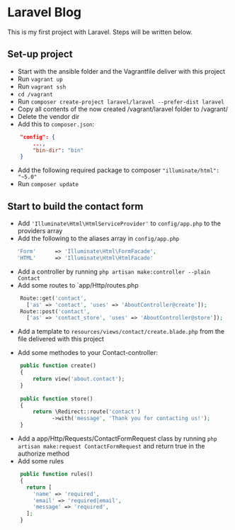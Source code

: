 # Laravel Blog

This is my first project with Laravel. Steps will be written below.

## Set-up project

- Start with the ansible folder and the Vagrantfile deliver with this project
- Run `vagrant up` 
- Run `vagrant ssh`
- `cd /vagrant` 
- Run `composer create-project laravel/laravel --prefer-dist laravel`
- Copy all contents of the now created /vagrant/laravel folder to /vagrant/
- Delete the vendor dir
- Add this to `composer.json`:

```json
    "config": {
        ...,
    	"bin-dir": "bin"
    }
```

- Add the following required package to composer `"illuminate/html": "~5.0"`
- Run `composer update`

## Start to build the contact form

- Add `'Illuminate\Html\HtmlServiceProvider'` to `config/app.php` to the providers array
- Add the following to the aliases array in `config/app.php` 
 
 ```php 
    'Form'      => 'Illuminate\Html\FormFacade',
    'HTML'      => 'Illuminate\Html\HtmlFacade'
 ``` 

- Add a controller by running `php artisan make:controller --plain Contact` 
- Add some routes to `app/Http/routes.php

```php
    Route::get('contact', 
      ['as' => 'contact', 'uses' => 'AboutController@create']);
    Route::post('contact', 
      ['as' => 'contact_store', 'uses' => 'AboutController@store']);
```

- Add a template to `resources/views/contact/create.blade.php` from the file delivered with this project

- Add some methodes to your Contact-controller:

```php
    public function create()
    {
        return view('about.contact');
    }
    
    public function store()
    {
        return \Redirect::route('contact')
              ->with('message', 'Thank you for contacting us!');
    }
```

- Add a app/Http/Requests/ContactFormRequest class by running `php artisan make:request ContactFormRequest` and return true in the authorize method
- Add some rules

```php 
    public function rules()
    {
      return [
        'name' => 'required',
        'email' => 'required|email',
        'message' => 'required',
      ];
    }
```